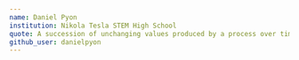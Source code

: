 ```yaml
---
name: Daniel Pyon
institution: Nikola Tesla STEM High School
quote: A succession of unchanging values produced by a process over time.
github_user: danielpyon
---
```

